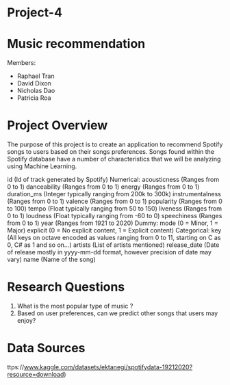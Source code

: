 # Project-4
# Music recommendation 
 


Members:
- Raphael Tran 
- David Dixon 
- Nicholas Dao
- Patricia Roa 

# Project Overview
The purpose of this project is to create an application to recommend Spotify songs to users based on their songs preferences. Songs found within the Spotify database have a number of characteristics that we will be analyzing using Machine Learning. 

id (Id of track generated by Spotify)
Numerical:
acousticness (Ranges from 0 to 1)
danceability (Ranges from 0 to 1)
energy (Ranges from 0 to 1)
duration_ms (Integer typically ranging from 200k to 300k)
instrumentalness (Ranges from 0 to 1)
valence (Ranges from 0 to 1)
popularity (Ranges from 0 to 100)
tempo (Float typically ranging from 50 to 150)
liveness (Ranges from 0 to 1)
loudness (Float typically ranging from -60 to 0)
speechiness (Ranges from 0 to 1)
year (Ranges from 1921 to 2020)
Dummy:
mode (0 = Minor, 1 = Major)
explicit (0 = No explicit content, 1 = Explicit content)
Categorical:
key (All keys on octave encoded as values ranging from 0 to 11, starting on C as 0, C# as 1 and so on…)
artists (List of artists mentioned)
release_date (Date of release mostly in yyyy-mm-dd format, however precision of date may vary)
name (Name of the song)

# Research Questions
1. What is the most popular type of music ?
2. Based on user preferences, can we predict other songs that users may enjoy?


# Data Sources 
ttps://www.kaggle.com/datasets/ektanegi/spotifydata-19212020?resource=download)
    
